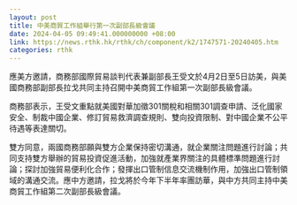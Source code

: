 ```yaml
---
layout: post
title: 中美商貿工作組舉行第一次副部長級會議
date: 2024-04-05 09:49:41.000000000 +08:00
link: https://news.rthk.hk/rthk/ch/component/k2/1747571-20240405.htm
categories: rthk
---
```


應美方邀請，商務部國際貿易談判代表兼副部長王受文於4月2日至5日訪美，與美國商務部副部長拉戈共同主持召開中美商貿工作組第一次副部長級會議。

商務部表示，王受文重點就美國對華加徵301關稅和相關301調查申請、泛化國家安全、制裁中國企業、修訂貿易救濟調查規則、雙向投資限制、對中國企業不公平待遇等表達關切。

雙方同意，兩國商務部願與雙方企業保持密切溝通，就企業關注問題進行討論；共同支持雙方舉辦的貿易投資促進活動，加強就產業界關注的具體標準問題進行討論；探討加強貿易便利化合作；發揮出口管制信息交流機制作用，加強出口管制領域的溝通交流。應中方邀請，拉戈將於今年下半年率團訪華，與中方共同主持中美商貿工作組第二次副部長級會議。
